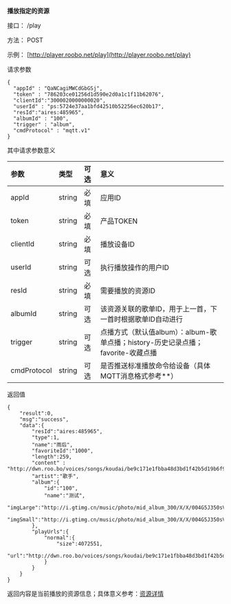 **播放指定的资源**

接口： /play

方法： POST

示例： [http://player.roobo.net/play](http://player.roobo.net/play)

请求参数

```
{
  "appId" : "QaNCagiMWCdGbGSj",
  "token" : "786203ce01256d1d590e2d0a1c1f11b62076",
  "clientId":"3000020000000020",
  "userId" : "ps:5724e37aa1bfd42510b52256ec620b17",
  "resId":"aires:485965",
  "albumId" : "100",
  "trigger" : "album",
  "cmdProtocol" : "mqtt.v1"
}
```

其中请求参数意义

| 参数 | 类型 | 可选 | 意义 |
| :--- | :--- | :--- | :--- |
| appId | string | 必填 | 应用ID |
| token | string | 必填 | 产品TOKEN |
| clientId | string | 必填 | 播放设备ID |
| userId | string | 可选 | 执行播放操作的用户ID |
| resId | string | 必填 | 需要播放的资源ID |
| albumId | string | 可选 | 该资源关联的歌单ID，用于上一首，下一首时根据歌单ID自动进行 |
| trigger | string | 可选 | 点播方式（默认值album）：album-歌单点播；history-历史记录点播；favorite-收藏点播 |
| cmdProtocol | string | 可选 | 是否推送标准播放命令给设备（具体MQTT消息格式参考\*\*） |

返回值

```
{
    "result":0,
    "msg":"success",
    "data":{
        "resId":"aires:485965",
        "type":1,
        "name":"雨后",
        "favoriteId":"1000",
        "length":259,
        "content" : "http://dwn.roo.bo/voices/songs/koudai/be9c171e1fbba48d3bd1f42b5d19b6f9.mp3",
        "artist":"歌手",
        "album":{
            "id":"100",
            "name":"测试",
            "imgLarge":"http://i.gtimg.cn/music/photo/mid_album_300/X/X/004G5J350sVsXX.jpg",
            "imgSmall":"http://i.gtimg.cn/music/photo/mid_album_300/X/X/004G5J350sVsXX.jpg"
        },
        "playUrls":{
            "normal":{
                "size":4072551,
                "url":"http://dwn.roo.bo/voices/songs/koudai/be9c171e1fbba48d3bd1f42b5d19b6f9.mp3"
            }
        }
    }
}
```

返回内容是当前播放的资源信息；具体意义参考：[资源详情](/cms/mo-kuai-lie-biao.md)

